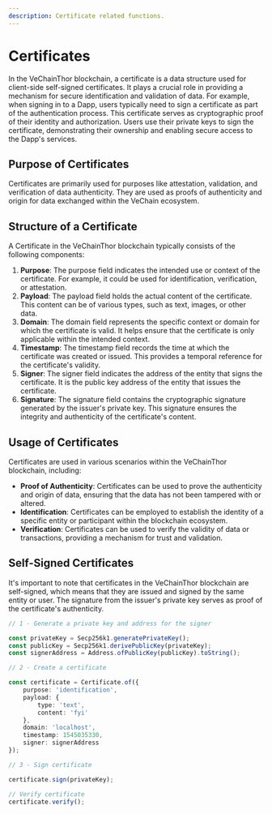 ```yaml
---
description: Certificate related functions.
---
```


# Certificates

In the VeChainThor blockchain, a certificate is a data structure used for client-side self-signed certificates.
It plays a crucial role in providing a mechanism for secure identification and validation of data.
For example, when signing in to a Dapp, users typically need to sign a certificate as part of the authentication process.
This certificate serves as cryptographic proof of their identity and authorization.
Users use their private keys to sign the certificate, demonstrating their ownership and enabling secure access to the Dapp's services.

## Purpose of Certificates

Certificates are primarily used for purposes like attestation, validation, and verification of data authenticity.
They are used as proofs of authenticity and origin for data exchanged within the VeChain ecosystem.

## Structure of a Certificate

A Certificate in the VeChainThor blockchain typically consists of the following components:

1. **Purpose**: The purpose field indicates the intended use or context of the certificate.
                For example, it could be used for identification, verification, or attestation.
2. **Payload**: The payload field holds the actual content of the certificate.
                This content can be of various types, such as text, images, or other data.
3. **Domain**: The domain field represents the specific context or domain for which the certificate is valid. 
               It helps ensure that the certificate is only applicable within the intended context.
4. **Timestamp**: The timestamp field records the time at which the certificate was created or issued.
                  This provides a temporal reference for the certificate's validity.
5. **Signer**: The signer field indicates the address of the entity that signs the certificate.
               It is the public key address of the entity that issues the certificate.
6. **Signature**: The signature field contains the cryptographic signature generated by the issuer's private key.
                  This signature ensures the integrity and authenticity of the certificate's content.

## Usage of Certificates

Certificates are used in various scenarios within the VeChainThor blockchain, including:

* **Proof of Authenticity**: Certificates can be used to prove the authenticity and origin of data, ensuring that the data has not been tampered with or altered.
* **Identification**: Certificates can be employed to establish the identity of a specific entity or participant within the blockchain ecosystem.
* **Verification**: Certificates can be used to verify the validity of data or transactions, providing a mechanism for trust and validation.

## Self-Signed Certificates

It's important to note that certificates in the VeChainThor blockchain are self-signed, which means that they are issued and signed by the same entity or user. The signature from the issuer's private key serves as proof of the certificate's authenticity.

```typescript { name=sign_verify, category=example }
// 1 - Generate a private key and address for the signer

const privateKey = Secp256k1.generatePrivateKey();
const publicKey = Secp256k1.derivePublicKey(privateKey);
const signerAddress = Address.ofPublicKey(publicKey).toString();

// 2 - Create a certificate

const certificate = Certificate.of({
    purpose: 'identification',
    payload: {
        type: 'text',
        content: 'fyi'
    },
    domain: 'localhost',
    timestamp: 1545035330,
    signer: signerAddress
});

// 3 - Sign certificate

certificate.sign(privateKey);

// Verify certificate
certificate.verify();
```

